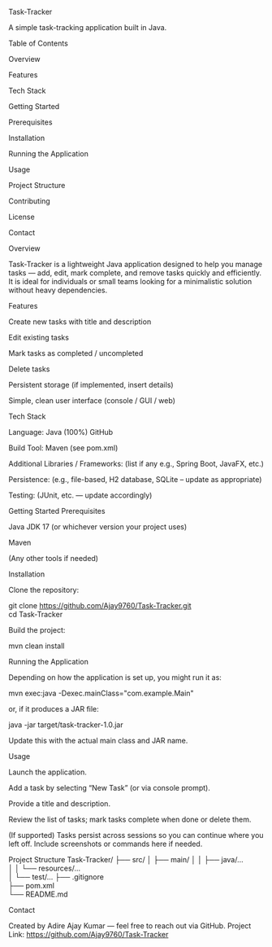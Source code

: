 Task-Tracker

A simple task-tracking application built in Java.

Table of Contents

Overview

Features

Tech Stack

Getting Started

Prerequisites

Installation

Running the Application

Usage

Project Structure

Contributing

License

Contact

Overview

Task-Tracker is a lightweight Java application designed to help you manage tasks — add, edit, mark complete, and remove tasks quickly and efficiently. It is ideal for individuals or small teams looking for a minimalistic solution without heavy dependencies.

Features

Create new tasks with title and description

Edit existing tasks

Mark tasks as completed / uncompleted

Delete tasks

Persistent storage (if implemented, insert details)

Simple, clean user interface (console / GUI / web)

Tech Stack

Language: Java (100%) 
GitHub

Build Tool: Maven (see pom.xml)

Additional Libraries / Frameworks: (list if any e.g., Spring Boot, JavaFX, etc.)

Persistence: (e.g., file-based, H2 database, SQLite – update as appropriate)

Testing: (JUnit, etc. — update accordingly)

Getting Started
Prerequisites

Java JDK 17 (or whichever version your project uses)

Maven

(Any other tools if needed)

Installation

Clone the repository:

git clone https://github.com/Ajay9760/Task-Tracker.git  
cd Task-Tracker  


Build the project:

mvn clean install  

Running the Application

Depending on how the application is set up, you might run it as:

mvn exec:java -Dexec.mainClass="com.example.Main"  


or, if it produces a JAR file:

java -jar target/task-tracker-1.0.jar  


Update this with the actual main class and JAR name.

Usage

Launch the application.

Add a task by selecting “New Task” (or via console prompt).

Provide a title and description.

Review the list of tasks; mark tasks complete when done or delete them.

(If supported) Tasks persist across sessions so you can continue where you left off.
Include screenshots or commands here if needed.

Project Structure
Task-Tracker/
├── src/
│   ├── main/
│   │   ├── java/…  
│   │   └── resources/…  
│   └── test/…
├── .gitignore  
├── pom.xml  
└── README.md  

 

Contact

Created by Adire Ajay Kumar — feel free to reach out via GitHub.
Project Link: https://github.com/Ajay9760/Task-Tracker
